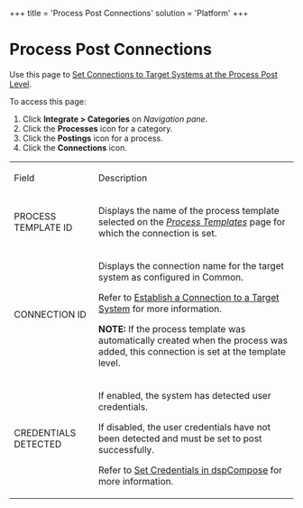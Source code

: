 +++
title = 'Process Post Connections'
solution = 'Platform'
+++

# Process Post Connections

<div class="use">

Use this page to [Set Connections to Target Systems at the Process Post
Level](../Use_Cases/Edit_Connections_to_Target_Systems_at_the_Process_Post_Level).

</div>

To access this page:

1.  Click <span style="font-weight: bold;">Integrate \>
    </span>**Categories** on *Navigation pane*.
2.  Click the **Processes** icon for a category.
3.  Click the **Postings** icon for a process.
4.  Click the <span style="font-weight: bold;">Connections</span> icon.

<table>
<tbody>
<tr class="odd">
<td><p>Field</p></td>
<td><p>Description</p></td>
</tr>
<tr class="even">
<td><p>PROCESS TEMPLATE ID</p></td>
<td><p>Displays the name of the process template selected on the <span style="font-style: italic;"><a href="Process_Templates_H">Process Templates</a></span> page for which the connection is set.</p></td>
</tr>
<tr class="odd">
<td><p>CONNECTION ID</p></td>
<td><p>Displays the connection name for the target system as configured in Common.</p>
<p>Refer to <a href="../../Common/Use_Cases/Establish_a_Connection_to_a_target_system_Overview">Establish a Connection to a Target System</a> for more information.</p>
<p><strong>NOTE:</strong> If the process template was automatically created when the process was added, this connection is set at the template level.</p></td>
</tr>
<tr class="even">
<td><p>CREDENTIALS DETECTED</p></td>
<td><p>If enabled, the system has detected user credentials.</p>
<p>If disabled, the user credentials have not been detected and must be set to post successfully.</p>
<p>Refer to <a href="../../../Data_Quality/dspCompose/Config/User_Credentials_in_dspCompose">Set Credentials in dspCompose</a> for more information.</p></td>
</tr>
</tbody>
</table>
